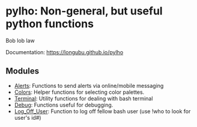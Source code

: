 # pylho: Non-general, but useful python functions
Bob lob law

Documentation: https://longubu.github.io/pylho

## Modules
- [Alerts](pylho/alerts): Functions to send alerts via online/mobile messaging
- [Colors](pylho/colors): Helper functions for selecting color palettes.
- [Terminal](pylho/terminal): Utility functions for dealing with bash terminal
- [Debug](pylho/debug): Functions useful for debugging.
- [Log_Off_User](pylho/log_off_user): Function to log off fellow bash user (use !who to look for user's id#)
